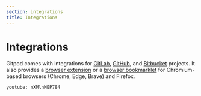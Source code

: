 ```yaml
---
section: integrations
title: Integrations
---
```


<script context="module">
  export const prerender = true;
</script>

# Integrations

Gitpod comes with integrations for [GitLab](/docs/gitlab-integration), [GitHub](/docs/github-integration), and [Bitbucket](/docs/bitbucket-integration) projects. It also provides a [browser extension](/docs/browser-extension) or a [browser bookmarklet](/docs/browser-bookmarklet) for Chromium-based browsers (Chrome, Edge, Brave) and Firefox.

`youtube: nXMlnMEP784`
